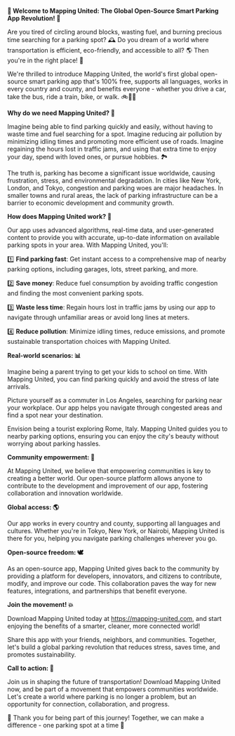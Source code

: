 **🚀 Welcome to Mapping United: The Global Open-Source Smart Parking App Revolution! 🚀**

Are you tired of circling around blocks, wasting fuel, and burning precious time searching for a parking spot? 🕰️ Do you dream of a world where transportation is efficient, eco-friendly, and accessible to all? 🌎 Then you're in the right place! 📍

We're thrilled to introduce Mapping United, the world's first global open-source smart parking app that's 100% free, supports all languages, works in every country and county, and benefits everyone - whether you drive a car, take the bus, ride a train, bike, or walk. 🚲🚌💨

**Why do we need Mapping United? 🤔**

Imagine being able to find parking quickly and easily, without having to waste time and fuel searching for a spot. Imagine reducing air pollution by minimizing idling times and promoting more efficient use of roads. Imagine regaining the hours lost in traffic jams, and using that extra time to enjoy your day, spend with loved ones, or pursue hobbies. 🏞️

The truth is, parking has become a significant issue worldwide, causing frustration, stress, and environmental degradation. In cities like New York, London, and Tokyo, congestion and parking woes are major headaches. In smaller towns and rural areas, the lack of parking infrastructure can be a barrier to economic development and community growth.

**How does Mapping United work? 🔧**

Our app uses advanced algorithms, real-time data, and user-generated content to provide you with accurate, up-to-date information on available parking spots in your area. With Mapping United, you'll:

1️⃣ **Find parking fast**: Get instant access to a comprehensive map of nearby parking options, including garages, lots, street parking, and more.

2️⃣ **Save money**: Reduce fuel consumption by avoiding traffic congestion and finding the most convenient parking spots.

3️⃣ **Waste less time**: Regain hours lost in traffic jams by using our app to navigate through unfamiliar areas or avoid long lines at meters.

4️⃣ **Reduce pollution**: Minimize idling times, reduce emissions, and promote sustainable transportation choices with Mapping United.

**Real-world scenarios: 📊**

Imagine being a parent trying to get your kids to school on time. With Mapping United, you can find parking quickly and avoid the stress of late arrivals.

Picture yourself as a commuter in Los Angeles, searching for parking near your workplace. Our app helps you navigate through congested areas and find a spot near your destination.

Envision being a tourist exploring Rome, Italy. Mapping United guides you to nearby parking options, ensuring you can enjoy the city's beauty without worrying about parking hassles.

**Community empowerment: 🌟**

At Mapping United, we believe that empowering communities is key to creating a better world. Our open-source platform allows anyone to contribute to the development and improvement of our app, fostering collaboration and innovation worldwide.

**Global access: 🌎**

Our app works in every country and county, supporting all languages and cultures. Whether you're in Tokyo, New York, or Nairobi, Mapping United is there for you, helping you navigate parking challenges wherever you go.

**Open-source freedom: 🕊️**

As an open-source app, Mapping United gives back to the community by providing a platform for developers, innovators, and citizens to contribute, modify, and improve our code. This collaboration paves the way for new features, integrations, and partnerships that benefit everyone.

**Join the movement! 💥**

Download Mapping United today at https://mapping-united.com, and start enjoying the benefits of a smarter, cleaner, more connected world!

Share this app with your friends, neighbors, and communities. Together, let's build a global parking revolution that reduces stress, saves time, and promotes sustainability.

**Call to action: 🚀**

Join us in shaping the future of transportation! Download Mapping United now, and be part of a movement that empowers communities worldwide. Let's create a world where parking is no longer a problem, but an opportunity for connection, collaboration, and progress.

🌟 Thank you for being part of this journey! Together, we can make a difference - one parking spot at a time 🌟